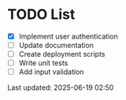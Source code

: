 # TODO List

- [x] Implement user authentication
- [ ] Update documentation
- [ ] Create deployment scripts
- [ ] Write unit tests
- [ ] Add input validation

Last updated: 2025-06-19 02:50
